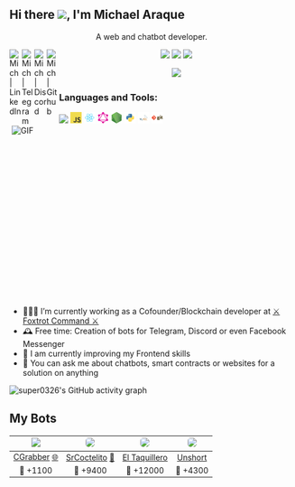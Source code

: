 ## Hi there <img src="https://i.imgur.com/rO1SYnw.gif" width="25px">, I'm Michael Araque

<p align='center'>A web and chatbot developer.</p>

[<img align="left" alt="Mich | LinkedIn" width="22px" src="https://cdn.jsdelivr.net/npm/simple-icons@v3/icons/linkedin.svg" />][linkedin]
[<img align="left" alt="Mich | Telegram" width="22px" src="https://cdn.jsdelivr.net/npm/simple-icons@v3/icons/telegram.svg" />][telegram]
[<img align="left" alt="Mich | Discord" width="22px" src="https://cdn.jsdelivr.net/npm/simple-icons@v3/icons/discord.svg" />][discord]
[<img align="left" alt="Mich | Github" width="22px" src="https://cdn.jsdelivr.net/npm/simple-icons@v3/icons/github.svg" />][github]

[linkedin]: https://www.linkedin.com/in/michaelaraque/
[telegram]: https://t.me/michyaraque
[discord]: https://discordapp.com/users/Michy#4238
[github]: https://github.com/michyaraque

<p align="center">
    <img src="https://gpvc.arturio.dev/michyaraque" />
    <img src="https://img.shields.io/github/stars/michyaraque?style=badge" />
    <img src="https://img.shields.io/github/followers/michyaraque?style=badge" />
</p>

<p align='center'>
  <a href="#"><img src="https://github-readme-stats.vercel.app/api?username=michyaraque&show_icons=true&count_private=true&theme=dark" width="350"></a>
</p>

 <div>
  <img align="right" alt="GIF" src="https://i.imgur.com/RhNB1Xa.gif" width="500" height="320" />
</div>

### Languages and Tools:

<code><img height="20" src="https://img.shields.io/badge/-123.svg?style=for-the-badge&logo=solidity&logoColor=white"></code>
<code><img height="20" src="https://raw.githubusercontent.com/github/explore/80688e429a7d4ef2fca1e82350fe8e3517d3494d/topics/javascript/javascript.png"></code>
<code><img height="20" src="https://raw.githubusercontent.com/github/explore/80688e429a7d4ef2fca1e82350fe8e3517d3494d/topics/react/react.png"></code>
<code><img height="20" src="https://raw.githubusercontent.com/github/explore/5c058a388828bb5fde0bcafd4bc867b5bb3f26f3/topics/graphql/graphql.png"></code>
<code><img height="20" src="https://raw.githubusercontent.com/github/explore/80688e429a7d4ef2fca1e82350fe8e3517d3494d/topics/nodejs/nodejs.png"></code>
<code><img height="20" src="https://raw.githubusercontent.com/github/explore/80688e429a7d4ef2fca1e82350fe8e3517d3494d/topics/python/python.png"></code>
<code><img height="20" src="https://raw.githubusercontent.com/github/explore/80688e429a7d4ef2fca1e82350fe8e3517d3494d/topics/mysql/mysql.png"></code>
<code><img height="20" src="https://raw.githubusercontent.com/github/explore/80688e429a7d4ef2fca1e82350fe8e3517d3494d/topics/git/git.png"></code>

-  👨🏽‍💻 I’m currently working as a Cofounder/Blockchain developer at [⚔️ Foxtrot Command ⚔️](https://foxtrotcommand.com)
- 🕰 Free time: Creation of bots for Telegram, Discord or even Facebook Messenger 
- 🌱 I am currently improving my Frontend skills
- 💬 You can ask me about chatbots, smart contracts or websites for a solution on anything

<!--   GitHub stats graph -->
![super0326's GitHub activity graph](https://activity-graph.herokuapp.com/graph?username=michyaraque&hide_border=true&theme=github-light)


## My Bots

| <img src="https://i.imgur.com/2BOwLa7.png" width="50">  | <img src="https://i.imgur.com/A8Z3BHu.jpg" style="border-radius:5px" width="50">  | <img src="https://i.imgur.com/Q0ch8vS.jpg" style="border-radius:5px" width="50"> | <img src="https://i.imgur.com/yIxnBle.jpg" style="border-radius:5px" width="50">
| :------------: | :------------: | :------------: | :------------: |
| [CGrabber](https://t.me/cgrabberbot) [🌐](https://chollx.es) | [SrCoctelito](https://t.me/coctelesbot) [📰](https://www.genbeta.com/mensajeria-instantanea/nueve-utiles-bots-telegram-creados-desarrolladores-espanoles) | [El Taquillero](https://t.me/eltaquillerobot) | [Unshort](https://t.me/unshortbot) |
| 👤 +1100 | 👤 +9400 | 👤 +12000 | 👤 +4300 |

</p>
